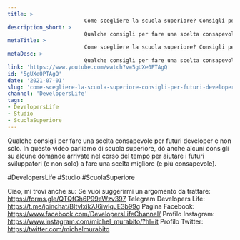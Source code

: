 ```yaml
---
title: > 
                        Come scegliere la scuola superiore? Consigli per futuri Developer e non solo!
description_short: > 
                        Qualche consigli per fare una scelta consapevole per futuri developer e non solo. In questo video parliamo di scuola superiore, ...
metaTitle: > 
                        Come scegliere la scuola superiore? Consigli per futuri Developer e non solo!
metaDesc: > 
                        Qualche consigli per fare una scelta consapevole per futuri developer e non solo. In questo video parliamo di scuola superiore, ...
link: 'https://www.youtube.com/watch?v=5gUXe0PTAgQ'
id: '5gUXe0PTAgQ'
date: '2021-07-01'
slug: 'come-scegliere-la-scuola-superiore-consigli-per-futuri-developer-e-non-solo'
channel: 'DevelopersLife'
tags: 
- DevelopersLife
- Studio
- ScuolaSuperiore
---
```

Qualche consigli per fare una scelta consapevole per futuri developer e non solo. In questo video parliamo di scuola superiore, dò anche alcuni consigli su alcune domande arrivate nel corso del tempo per aiutare i futuri sviluppatori (e non solo) a fare una scelta migliore (e più consapevole).

#DevelopersLife #Studio #ScuolaSuperiore

Ciao, mi trovi anche su:
Se vuoi suggerirmi un argomento da trattare: https://forms.gle/QTQfGh6P99eWzv397
Telegram Developers Life: https://t.me/joinchat/BItvlxik7J6iwIqJE3b99g
Pagina Facebook: https://www.facebook.com/DevelopersLifeChannel/
Profilo Instagram: https://www.instagram.com/michel_murabito/?hl=it
Profilo Twitter: https://twitter.com/michelmurabito​